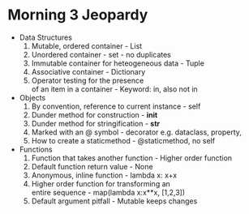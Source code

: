 Morning 3 Jeopardy
=================

* Data Structures
  1. Mutable, ordered container                 - List
  2. Unordered container                        - set - no duplicates
  3. Immutable container for heteogeneous data  - Tuple 
  4. Associative container                      - Dictionary
  5. Operator testing for the presence          
     of an item in a container                  - Keyword: in, also not in
* Objects
  1. By convention, reference to 
     current instance                           - self
  2. Dunder method for construction             - __init__
  3. Dunder method for stringification          - __str__
  4. Marked with an @ symbol                    - decorator e.g. dataclass, property,
  5. How to create a staticmethod               - @staticmethod, no self
* Functions
  1. Function that takes another function       - Higher order function
  2. Default function return value              - None
  3. Anonymous, inline function                 - lambda x: x+x
  4. Higher order function for transforming an  
     entire sequence                            - map(lambda x:x**x, [1,2,3])
  5. Default argument pitfall                   - Mutable keeps changes